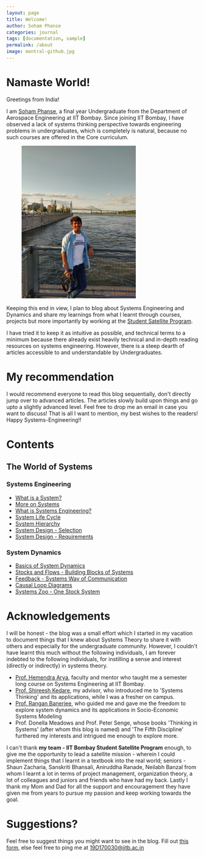 ```yaml
---
layout: page
title: Welcome!
author: Soham Phanse
categories: journal
tags: [documentation, sample]
permalink: /about
image: montral-github.jpg
---
```


<!--DOCTYPE html
<html>
<head>
  <link rel="apple-touch-icon" sizes="180x180" href="/apple-touch-icon.png">
  <link rel="icon" type="image/png" sizes="32x32" href="/favicon-32x32.png">
  <link rel="icon" type="image/png" sizes="16x16" href="/favicon-16x16.png">
  <link rel="manifest" href="/site.webmanifest">
  <link rel="mask-icon" href="/safari-pinned-tab.svg" color="#5bbad5">
  <meta name="msapplication-TileColor" content="#da532c">
  <meta name="theme-color" content="#ffffff">
</head>
<body>-->
  
# Namaste World!

Greetings from India!

I am [Soham Phanse](https://sites.google.com/iitb.ac.in/soham-phanse/home), a final year Undergraduate from the Department of Aerospace Engineering at IIT Bombay. Since joining IIT Bombay, I have observed a lack of systems thinking perspective towards engineering problems in undergraduates, which is completely is natural, because no such courses are offered in the Core curriculum.

<figure>
  <img src="https://github.com/sohamphanseiitb/th-ink-in-systems/blob/37cba1c640e4c2bc43811333d73b0ca3dd4bd0d8/assets/img/montral-github.jpeg" height=400 width=300> </img>
 </figure>

Keeping this end in view, I plan to blog about Systems Engineering and Dynamics and share my learnings from what I learnt through courses, projects but more importantly by working at the <a href="https://www.aero.iitb.ac.in/satlab">Student Satellite Program</a>.

I have tried it to keep it as intuitive as possible, and technical terms to a minimum because there already exist heavily technical and in-depth reading resources on systems engineering. However, there is a steep dearth of articles accessible to and understandable by Undergraduates.

# My recommendation
<p> I would recommend everyone to read this blog sequentially, don't directly jump over to advanced articles. The articles slowly build upon things and go upto a slightly advanced level. Feel free to drop me an email in case you want to discuss! That is all I want to mention, my best wishes to the readers! Happy Systems-Engineering!!</p>

# Contents
## The World of Systems

### Systems Engineering
- <a href="https://sohamphanseiitb.github.io/th-ink-in-systems/Systems_Theory/what-is-a-system"> What is a System?</a>
- <a href="https://sohamphanseiitb.github.io/th-ink-in-systems/More-on-Systems">More on Systems</a>
- <a href="https://sohamphanseiitb.github.io/th-ink-in-systems/Systems-Engineering"> What is Systems Engineering?</a>
- <a href="https://sohamphanseiitb.github.io/th-ink-in-systems/System-Life-Cycle"> System Life Cycle </a>
- <a href="https://sohamphanseiitb.github.io/th-ink-in-systems/System-Hierarchy"> System Hierarchy</a>
- <a href="https://sohamphanseiitb.github.io/th-ink-in-systems/Systems-Design"> System Design - Selection </a>
- <a href="https://sohamphanseiitb.github.io/th-ink-in-systems/What-are-Requirements"> System Design - Requirements </a>

### System Dynamics
- <a href="https://sohamphanseiitb.github.io/th-ink-in-systems/Basics-of-System-Dynamics"> Basics of System Dynamics </a>
- <a href="https://sohamphanseiitb.github.io/th-ink-in-systems/Stocks-and-Flows"> Stocks and Flows - Building Blocks of Systems </a>
- <a href="https://sohamphanseiitb.github.io/th-ink-in-systems/Feedback-Systems-way-of-Communication">Feedback - Systems Way of Communication</a>
- <a href="https://sohamphanseiitb.github.io/th-ink-in-systems/Causal-Loop-Diagrams">Causal Loop Diagrams</a>
- <a href="https://sohamphanseiitb.github.io/th-ink-in-systems/The-Systems-Zoo-One-Stock-Systems">Systems Zoo - One Stock System</a>

# Acknowledgements
I will be honest - the blog was a small effort which I started in my vacation to document things that I knew about Systems Theory to share it with others and especially for the undergraduate community. However, I couldn't have learnt this much without the following individuals, I am forever indebted to the following individuals, for instilling a sense and interest (directly or indirectly) in systems theory.

- [Prof. Hemendra Arya](https://www.aero.iitb.ac.in/~arya/), faculty and mentor who taught me a semester long course on Systems Engineering at IIT Bombay. 
- [Prof. Shireesh Kedare](https://www.ese.iitb.ac.in/faculty/shireesh-b-kedare), my advisor, who introduced me to 'Systems Thinking' and its applications, while I was a fresher on campus. 
- [Prof. Rangan Banerjee](https://www.ese.iitb.ac.in/~rb/##!/), who guided me and gave me the freedom to explore system dynamics and its applications in Socio-Economic Systems Modeling
- Prof. Donella Meadows and Prof. Peter Senge, whose books 'Thinking in Systems' (after whom this blog is named) and 'The Fifth Discipline' furthered my interests and intrigued me enough to explore more. 

I can't thank **my team - IIT Bombay Student Satellite Program** enough, to give me the opportunity to lead a satellite mission - wherein I could implement things that I learnt in a textbook into the real world; seniors - Shaun Zacharia, Sanskriti Bhansali, Aniruddha Ranade, Neilabh Banzal from whom I learnt a lot in terms of project management, organization theory, a lot of colleagues and juniors and friends who have had my back. Lastly I thank my Mom and Dad for all the support and encouragement they have given me from years to pursue my passion and keep working towards the goal. 

# Suggestions?
Feel free to suggest things you might want to see in the blog. Fill out [this form](https://forms.gle/1eto2xQTTePT7WtBA), else feel free to ping me at [19D170030@iitb.ac.in](mailto:19D170030@iitb.ac.in)

<!--<script>
MathJax = {tex: {inlineMath: [['$', '$'], ['\\(', '\\)']]}, svg: {fontCache: 'global'}};
</script>
<script type="text/javascript" id="MathJax-script" async src="https://cdn.jsdelivr.net/npm/mathjax@3/es5/tex-svg.js">  </script>
  > Typing $\latex$ here, 
  $$\alpha$$-->

<!-- ## Welcome to GitHub Pages

You can use the [editor on GitHub](https://github.com/sohamphanseiitb/Think-in-Systems/edit/gh-pages/index.md) to maintain and preview the content for your website in Markdown files.

Whenever you commit to this repository, GitHub Pages will run [Jekyll](https://jekyllrb.com/) to rebuild the pages in your site, from the content in your Markdown files.

### Markdown

Markdown is a lightweight and easy-to-use syntax for styling your writing. It includes conventions for

```markdown
Syntax highlighted code block

# Header 1
## Header 2
### Header 3

- Bulleted
- List

1. Numbered
2. List

**Bold** and _Italic_ and `Code` text

[Link](url) and ![Image](src)
```

For more details see [GitHub Flavored Markdown](https://guides.github.com/features/mastering-markdown/).

### Jekyll Themes

Your Pages site will use the layout and styles from the Jekyll theme you have selected in your [repository settings](https://github.com/sohamphanseiitb/Think-in-Systems/settings/pages). The name of this theme is saved in the Jekyll `_config.yml` configuration file.

### Support or Contact

Having trouble with Pages? Check out our [documentation](https://docs.github.com/categories/github-pages-basics/) or [contact support](https://support.github.com/contact) and we’ll help you sort it out.-->

<!-----
layout: page
title: Welcome!
permalink: /about
---

<!--
<!--DOCTYPE html
<html>
<head>
  <link rel="apple-touch-icon" sizes="180x180" href="/apple-touch-icon.png">
  <link rel="icon" type="image/png" sizes="32x32" href="/favicon-32x32.png">
  <link rel="icon" type="image/png" sizes="16x16" href="/favicon-16x16.png">
  <link rel="manifest" href="/site.webmanifest">
  <link rel="mask-icon" href="/safari-pinned-tab.svg" color="#5bbad5">
  <meta name="msapplication-TileColor" content="#da532c">
  <meta name="theme-color" content="#ffffff">
</head>
<body>-->
  
<!--# Namaste World!

Greetings from India!

I am [Soham Phanse](https://sites.google.com/iitb.ac.in/soham-phanse/home), a final year Undergraduate from the Department of Aerospace Engineering at IIT Bombay. Since joining IIT Bombay, I have observed a lack of systems thinking perspective towards engineering problems in undergraduates, which is completely is natural, because no such courses are offered in the Core curriculum.

Keeping this end in view, I plan to blog about Systems Engineering and Dynamics and share my learnings from what I learnt through courses, projects but more importantly by working at the <a href="https://www.aero.iitb.ac.in/satlab">Student Satellite Program</a>.

I have tried it to keep it as intuitive as possible, and technical terms to a minimum because there already exist heavily technical and in-depth reading resources on systems engineering. However, there is a steep dearth of articles accessible to and understandable by Undergraduates.

# My recommendation
<p> I would recommend everyone to read this blog sequentially, don't directly jump over to advanced articles. The articles slowly build upon things and go upto a slightly advanced level. Feel free to drop me an email in case you want to discuss! That is all I want to mention, my best wishes to the readers! Happy Systems-Engineering!!</p>

# Contents
## The World of Systems

### Systems Engineering
- <a href="https://sohamphanseiitb.github.io/Think-in-Systems/Systems_Theory/what_is_a_system.html"> What is a System?</a>
- <a href="https://sohamphanseiitb.github.io/Think-in-Systems/Systems_Theory/systems_engg/more_on_systems.html">More on Systems</a>
- <a href="https://sohamphanseiitb.github.io/Think-in-Systems/Systems_Theory/systems_engg/systems-engineering.html"> What is Systems Engineering?</a>
- <a href="https://sohamphanseiitb.github.io/Think-in-Systems/Systems_Theory/systems_engg/hierarchy.html"> System Hierarchy</a>
- <a href="https://sohamphanseiitb.github.io/Think-in-Systems/Systems_Theory/systems_engg/system_design.html"> System Design - Selection </a>
- <a href="https://sohamphanseiitb.github.io/Think-in-Systems/Systems_Theory/systems_engg/reqs.html"> System Design - Requirements </a>

### System Dynamics
- <a href="https://sohamphanseiitb.github.io/Think-in-Systems/Systems_Theory/system_dynamics/system-dynamics-basics.html"> Basics of System Dynamics </a>
- <a href="https://sohamphanseiitb.github.io/Think-in-Systems/Systems_Theory/system_dynamics/stocks_and_flows.html"> Stocks and Flows - Building Blocks of Systems </a>
- <a href="https://sohamphanseiitb.github.io/Think-in-Systems/Systems_Theory/system_dynamics/feedback.html">Feedback - Systems Way of Communication</a>
- <a href="https://sohamphanseiitb.github.io/Think-in-Systems/Systems_Theory/system_dynamics/cld.html">Causal Loop Diagrams</a>
- <a href="https://sohamphanseiitb.github.io/Think-in-Systems/Systems_Theory/system_dynamics/one_stock_sys.html">Systems Zoo - One Stock System</a>

# Acknowledgements
I will be honest - the blog was a small effort which I started in my vacation to document things that I knew about Systems Theory to share it with others and especially for the undergraduate community. However, I couldn't have learnt this much without the following individuals, I am forever indebted to the following individuals, for instilling a sense and interest (directly or indirectly) in systems theory.

- [Prof. Hemendra Arya](https://www.aero.iitb.ac.in/~arya/), faculty and mentor who taught me a semester long course on Systems Engineering at IIT Bombay. 
- [Prof. Shireesh Kedare](https://www.ese.iitb.ac.in/faculty/shireesh-b-kedare), my advisor, who introduced me to 'Systems Thinking' and its applications, while I was a fresher on campus. 
- [Prof. Rangan Banerjee](https://www.ese.iitb.ac.in/~rb/##!/), who guided me and gave me the freedom to explore system dynamics and its applications in Socio-Economic Systems Modeling
- Prof. Donella Meadows and Prof. Peter Senge, whose books 'Thinking in Systems' (after whom this blog is named) and 'The Fifth Discipline' furthered my interests and intrigued me enough to explore more. 

I can't thank **my team - IIT Bombay Student Satellite Program** enough, to give me the opportunity to lead a satellite mission - wherein I could implement things that I learnt in a textbook into the real world; seniors - Shaun Zacharia, Sanskriti Bhansali, Aniruddha Ranade, Neilabh Banzal from whom I learnt a lot in terms of project management, organization theory, a lot of colleagues and juniors and friends who have had my back. Lastly I thank my Mom and Dad for all the support and encouragement they have given me from years to pursue my passion and keep working towards the goal. 

# Suggestions?
Feel free to suggest things you might want to see in the blog. Fill out [this form](https://forms.gle/1eto2xQTTePT7WtBA), else feel free to ping me at [19D170030@iitb.ac.in](mailto:19D170030@iitb.ac.in)

<!--<script>
MathJax = {tex: {inlineMath: [['$', '$'], ['\\(', '\\)']]}, svg: {fontCache: 'global'}};
</script>
<script type="text/javascript" id="MathJax-script" async src="https://cdn.jsdelivr.net/npm/mathjax@3/es5/tex-svg.js">  </script>
  > Typing $\latex$ here, 
  $$\alpha$$-->

<!-- ## Welcome to GitHub Pages

You can use the [editor on GitHub](https://github.com/sohamphanseiitb/Think-in-Systems/edit/gh-pages/index.md) to maintain and preview the content for your website in Markdown files.

Whenever you commit to this repository, GitHub Pages will run [Jekyll](https://jekyllrb.com/) to rebuild the pages in your site, from the content in your Markdown files.

### Markdown

Markdown is a lightweight and easy-to-use syntax for styling your writing. It includes conventions for

```markdown
Syntax highlighted code block

# Header 1
## Header 2
### Header 3

- Bulleted
- List

1. Numbered
2. List

**Bold** and _Italic_ and `Code` text

[Link](url) and ![Image](src)
```

For more details see [GitHub Flavored Markdown](https://guides.github.com/features/mastering-markdown/).

### Jekyll Themes

Your Pages site will use the layout and styles from the Jekyll theme you have selected in your [repository settings](https://github.com/sohamphanseiitb/Think-in-Systems/settings/pages). The name of this theme is saved in the Jekyll `_config.yml` configuration file.

### Support or Contact

Having trouble with Pages? Check out our [documentation](https://docs.github.com/categories/github-pages-basics/) or [contact support](https://support.github.com/contact) and we’ll help you sort it out.-->
